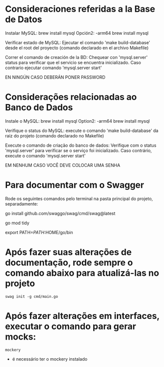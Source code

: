 # Consideraciones referidas a la Base de Datos

Instalar MySQL: brew install mysql Opción2: -arm64 brew install mysql

Verificar estado de MySQL: Ejecutar el comando 'make build-database' desde el root del proyecto (comando declarado en el
archivo Makefile)

Correr el comando de creación de la BD: Chequear con 'mysql.server' status para verificar que el servicio se encuentra
inicializado. Caso contrario ejecutar comando 'mysql.server start'

EN NINGÚN CASO DEBERÁN PONER PASSWORD

# Considerações relacionadas ao Banco de Dados

Instale o MySQL: brew install mysql Option2: -arm64 brew install mysql

Verifique o status do MySQL: execute o comando 'make build-database' da raiz do projeto (comando declarado no Makefile)

Execute o comando de criação do banco de dados: Verifique com o status 'mysql.server' para verificar se o serviço foi
inicializado. Caso contrário, execute o comando 'mysql.server start'

EM NENHUM CASO VOCÊ DEVE COLOCAR UMA SENHA

# Para documentar com o Swagger

Rode os seguintes comandos pelo terminal na pasta principal do projeto, separadamente:

go install github.com/swaggo/swag/cmd/swag@latest

go mod tidy

export PATH=$PATH:$HOME/go/bin

# Após fazer suas alterações de documentação, rode sempre o comando abaixo para atualizá-las no projeto

`swag init -g cmd/main.go`

# Após fazer alterações em interfaces, executar o comando para gerar mocks:

`mockery`

* é necessário ter o mockery instalado
